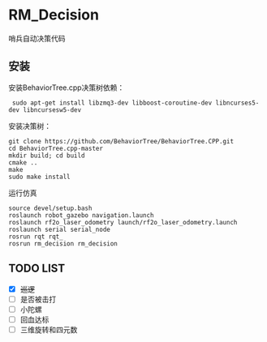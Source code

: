 # RM_Decision
哨兵自动决策代码

## 安装
安装BehaviorTree.cpp决策树依赖：

```
 sudo apt-get install libzmq3-dev libboost-coroutine-dev libncurses5-dev libncursesw5-dev
```
安装决策树：
```
git clone https://github.com/BehaviorTree/BehaviorTree.CPP.git
cd BehaviorTree.cpp-master 
mkdir build; cd build
cmake ..
make
sudo make install
```
运行仿真
```
source devel/setup.bash
roslaunch robot_gazebo navigation.launch
roslaunch rf2o_laser_odometry launch/rf2o_laser_odometry.launch
roslaunch serial serial_node
rosrun rqt rqt_
rosrun rm_decision rm_decision
```


## TODO LIST
- [x] ~~巡逻~~
- [ ] 是否被击打
- [ ] 小陀螺
- [ ] 回血达标
- [ ] 三维旋转和四元数 
